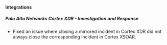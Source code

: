 
#### Integrations
##### Palo Alto Networks Cortex XDR - Investigation and Response
- Fixed an issue where closing a mirrored incident in Cortex XDR did not always close the corresponding incident in Cortex XSOAR.
